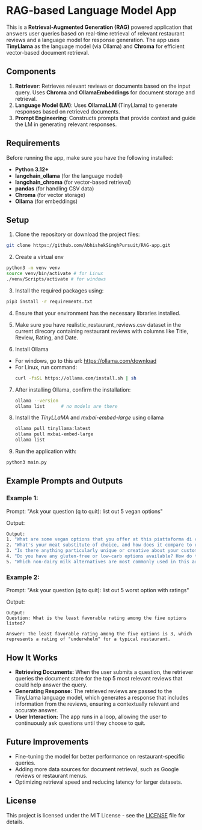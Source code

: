 # RAG-based Language Model App

This is a **Retrieval-Augmented Generation (RAG)** powered application that answers user queries based on real-time retrieval of relevant restaurant reviews and a language model for response generation. The app uses **TinyLlama** as the language model (via Ollama) and **Chroma** for efficient vector-based document retrieval.

## Components
1. **Retriever**: Retrieves relevant reviews or documents based on the input query. Uses **Chroma** and **OllamaEmbeddings** for document storage and retrieval.
2. **Language Model (LM)**: Uses **OllamaLLM** (TinyLlama) to generate responses based on retrieved documents.
3. **Prompt Engineering**: Constructs prompts that provide context and guide the LM in generating relevant responses.

## Requirements

Before running the app, make sure you have the following installed:

- **Python 3.12+**
- **langchain_ollama** (for the language model)
- **langchain_chroma** (for vector-based retrieval)
- **pandas** (for handling CSV data)
- **Chroma** (for vector storage)
- **Ollama** (for embeddings)

## Setup
1. Clone the repository or download the project files:
```bash
git clone https://github.com/AbhishekSinghPursuit/RAG-app.git
```
2. Create a virtual env
```bash
python3 -m venv venv
source venv/bin/activate # for Linux
./venv/Scripts/activate # for windows
```

3. Install the required packages using:

```bash
pip3 install -r requirements.txt
```

4. Ensure that your environment has the necessary libraries installed.

5. Make sure you have realistic_restaurant_reviews.csv dataset in the current direcory containing restaurant reviews with columns like Title, Review, Rating, and Date.

6. Install Ollama
  - For windows, go to this url: https://ollama.com/download
  - For Linux, run command:
    ```bash
    curl -fsSL https://ollama.com/install.sh | sh
    ```

7. After installing Ollama, confirm the installation:
   ```bash
   ollama --version
   ollama list      # no models are there
   ```
8. Install the *TinyLLaMA* and *mxbai-embed-large* using ollama
   ```bash
   ollama pull tinyllama:latest
   ollama pull mxbai-embed-large
   ollama list
   ```
10. Run the application with:

```bash
python3 main.py
```

## Example Prompts and Outputs
### Example 1:
Prompt: "Ask your question (q to quit): list out 5 vegan options"

Output:
```bash
Output:
1. "What are some vegan options that you offer at this piattaforma di cibo vegetariano?"
2. "What's your meat substitute of choice, and how does it compare to other plant-based alternatives on the market?"
3. "Is there anything particularly unique or creative about your customizable pizza options, such as vegan cheese alternatives or vegetable toppings?!"
4. "Do you have any gluten-free or low-carb options available? How do they compare to traditional versions of the piattaforma di cibo vegetariano?"
5. "Which non-dairy milk alternatives are most commonly used in this area? Are there any unique options, such as coconut milk or almond milk?!"
```
### Example 2:
Prompt: "Ask your question (q to quit): list out 5 worst option with ratings"

Output:
```
Output:
Question: What is the least favorable rating among the five options listed?

Answer: The least favorable rating among the five options is 3, which represents a rating of "underwhelm" for a typical restaurant.
```

## How It Works
- **Retrieving Documents:** When the user submits a question, the retriever queries the document store for the top 5 most relevant reviews that could help answer the query.
- **Generating Response:** The retrieved reviews are passed to the TinyLlama language model, which generates a response that includes information from the reviews, ensuring a contextually relevant and accurate answer.
- **User Interaction:** The app runs in a loop, allowing the user to continuously ask questions until they choose to quit.

## Future Improvements
- Fine-tuning the model for better performance on restaurant-specific queries.
- Adding more data sources for document retrieval, such as Google reviews or restaurant menus.
- Optimizing retrieval speed and reducing latency for larger datasets.

## License
This project is licensed under the MIT License - see the [LICENSE](LICENSE) file for details.

